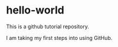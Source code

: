 # hello-world
This is a github tutorial repository. 

I am taking my first steps into using GitHub. 
